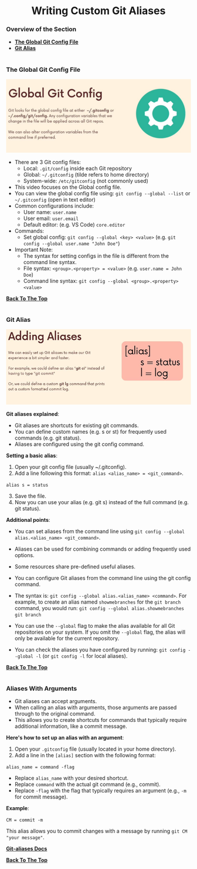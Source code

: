 <h1 align="center">Writing Custom Git Aliases</h1>

### Overview of the Section
* **[The Global Git Config File](#global-git)**
* **[Git Alias](#git-alias)**

#
### <a name="global-git">The Global Git Config File</a>

![The Global Git Config File](https://github.com/tsokac2/-_-_Git_and_GitHub_CheatSheet/blob/main/src/97.JPG)

- There are 3 Git config files:
    - Local: ``.git/config`` inside each Git repository
    - Global: ``~/.gitconfig`` (tilde refers to home directory)
    - System-wide: ``/etc/gitconfig`` (not commonly used)
- This video focuses on the Global config file.
- You can view the global config file using: ``git config --global --list`` or ``~/.gitconfig`` (open in text editor)
- Common configurations include:
    - User name: ``user.name``
    - User email: ``user.email``
    - Default editor: (e.g. VS Code) ``core.editor``
- Commands:
    - Set global config: ``git config --global <key> <value>`` (e.g. ``git config --global user.name "John Doe"``)
- Important Note:
    - The syntax for setting configs in the file is different from the command line syntax.
    - File syntax: ``<group>.<property> = <value>`` (e.g. ``user.name = John Doe``)
    - Command line syntax: ``git config --global <group>.<property> <value>``

**[Back To The Top](#Overview-of-the-Section)**
#
### <a name="git-alias">Git Alias</a>

![The Global Git Config File](https://github.com/tsokac2/-_-_Git_and_GitHub_CheatSheet/blob/main/src/98.JPG)

**Git aliases explained**:
- Git aliases are shortcuts for existing git commands.
- You can define custom names (e.g. s or st) for frequently used commands (e.g. git status).
- Aliases are configured using the git config command.

**Setting a basic alias**:

1. Open your git config file (usually ~/.gitconfig).
2. Add a line following this format: ``alias <alias_name> = <git_command>``.

``alias s = status``

3. Save the file.
4. Now you can use your alias (e.g. git s) instead of the full command (e.g. git status).

**Additional points**:
- You can set aliases from the command line using ``git config --global alias.<alias_name> <git_command>``.
- Aliases can be used for combining commands or adding frequently used options.
- Some resources share pre-defined useful aliases.

- You can configure Git aliases from the command line using the git config command.
- The syntax is: ``git config --global alias.<alias_name> <command>``. For example, to create an alias named ``showmebranches`` for the ``git branch`` command, you would run: ``git config --global alias.showmebranches git branch``
- You can use the ``--global`` flag to make the alias available for all Git repositories on your system. If you omit the ``--global`` flag, the alias will only be available for the current repository.
- You can check the aliases you have configured by running: ``git config --global -l`` (or ``git config -l`` for local aliases).

**[Back To The Top](#Overview-of-the-Section)**
#
### <a name="a-arguments">Aliases With Arguments</a>

- Git aliases can accept arguments.
- When calling an alias with arguments, those arguments are passed through to the original command.
- This allows you to create shortcuts for commands that typically require additional information, like a commit message.

**Here's how to set up an alias with an argument**:

1. Open your ``.gitconfig`` file (usually located in your home directory).
2. Add a line in the ``[alias]`` section with the following format:

``alias_name = command -flag``

- Replace ``alias_name`` with your desired shortcut.
- Replace ``command`` with the actual git command (e.g., commit).
- Replace ``-flag`` with the flag that typically requires an argument (e.g., ``-m`` for commit message).

**Example**:

``CM = commit -m``

This alias allows you to commit changes with a message by running ``git CM "your message"``.

**[Git-aliases Docs](https://www.durdn.com/blog/2012/11/22/must-have-git-aliases-advanced-examples/)**

**[Back To The Top](#Overview-of-the-Section)**